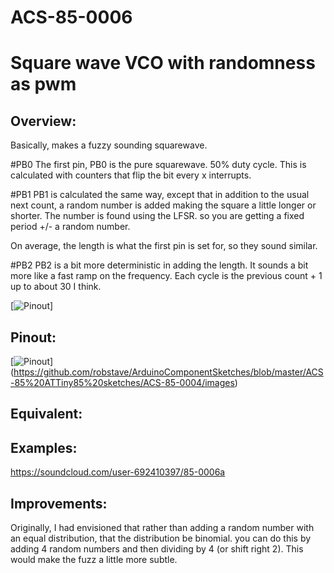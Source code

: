# ACS-85-0006
Square wave VCO with randomness as pwm
==============

## Overview:
Basically, makes a fuzzy sounding squarewave.


#PB0
The first pin, PB0 is the pure squarewave. 50% duty cycle.
This is calculated with counters that flip the bit every x interrupts.

#PB1
PB1 is calculated the same way, except that in addition to the usual next count, a random number is 
added making the square a little longer or shorter.  The number is found using the LFSR.
so you are getting a fixed period +/- a random number.

On average, the length is what the first pin is set for, so they sound similar.

#PB2
PB2 is a bit more deterministic in adding the length.  It sounds a bit more like a fast ramp on the frequency.
Each cycle is the previous count + 1 up to about 30 I think.


[![Pinout](https://github.com/robstave/ArduinoComponentSketches/blob/master/ACS-85%20ATTiny85%20sketches/ACS-85-0006/images/ACS-85-0006-period.png)]
 

## Pinout:
[![Pinout](https://github.com/robstave/ArduinoComponentSketches/blob/master/ACS-85%20ATTiny85%20sketches/ACS-85-0006/images/ACS-85-0006.png)] (https://github.com/robstave/ArduinoComponentSketches/blob/master/ACS-85%20ATTiny85%20sketches/ACS-85-0004/images)

## Equivalent:

## Examples:

 https://soundcloud.com/user-692410397/85-0006a

 ## Improvements:
 Originally, I had envisioned that rather than adding a random number with an equal distribution, that the distribution be binomial.
 you can do this by adding 4 random numbers and then dividing by 4  (or shift right 2).  This would make the fuzz a little more subtle.